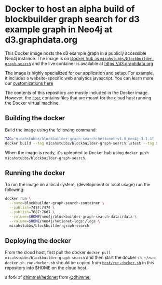 # Docker to host an alpha build of blockbuilder graph search for d3 example graph in Neo4j at d3.graphdata.org

This Docker image hosts the d3 example graph in a publicly accessible Neo4j instance. The image is on [Docker hub as `micahstubbs/blockbuilder-graph-search`](https://hub.docker.com/r/micahstubbs/blockbuilder-graph-search/) and the live container is available at https://d3.graphdata.org

The image is highly specialized for our application and setup. For example, it includes a website-specific web analytics javascript. You can learn more our [customizations here](https://thinklab.com/discussion/hosting-hetionet-in-the-cloud-creating-a-public-neo4j-instance/216)

The contents of this repository are mostly included in the Docker image. However, the [`host`](host) contains files that are meant for the cloud host running the Docker virtual machine.

## Building the docker

Build the image using the following command:

```sh
TAG="micahstubbs/blockbuilder-graph-search:hetionet-v1.0_neo4j-3.1.4"
docker build --tag micahstubbs/blockbuilder-graph-search:latest --tag $TAG --file Dockerfile .
```

When the image is ready, it's uploaded to Docker hub using `docker push micahstubbs/blockbuilder-graph-search`.

## Running the docker

To run the image on a local system, (development or local usage) run the following:

```sh
docker run \
  --name=blockbuilder-graph-search-container \
  --publish=7474:7474 \
  --publish=7687:7687 \
  --volume=$HOME/neo4j/blockbuilder-graph-search-data:/data \
  --volume=$HOME/neo4j/hetionet-logs:/logs \
  micahstubbs/blockbuilder-graph-search
```

## Deploying the docker

From the cloud host, first pull the docker `docker pull micahstubbs/blockbuilder-graph-search` and then start the docker `sh ~/run-docker.sh`. `run-docker.sh` should be copied from [`host/run-docker.sh`](host/run-docker.sh) in this repository into $HOME on the cloud host.

a fork of [dhimmel/hetionet](https://hub.docker.com/r/dhimmel/hetionet/) from [@dhimmel](https://twitter.com/dhimmel)
